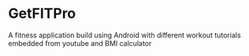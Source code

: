 # GetFITPro

A fitness application build using Android with different workout tutorials embedded from youtube and BMI calculator
